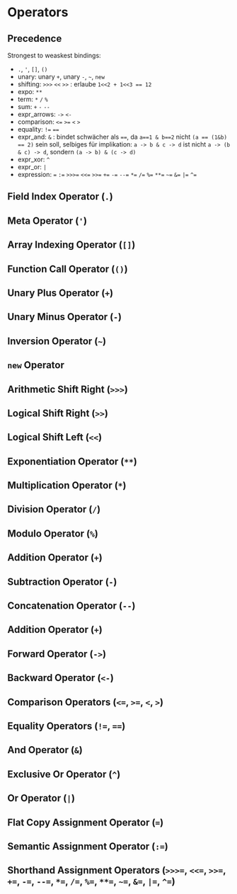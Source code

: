 # Operators

## Precedence

Strongest to weaskest bindings:

- `.`, `'`, `[]`, `()`
- unary: unary `+`, unary `-`, `~`, `new`
- shifting: `>>>` `<<` `>>` : erlaube `1<<2 + 1<<3 == 12`
- expo: `**`
- term: `*` `/` `%`
- sum: `+` `-` `--`
- expr_arrows: `->` `<-`
- comparison: `<=` `>=` `<` `>`
- equality: `!=` `==` 
- expr_and: `&` : bindet schwächer als `==`, da `a==1 & b==2` nicht `(a == (1&b) == 2)` sein soll, selbiges für implikation: `a -> b & c -> d` ist nicht `a -> (b & c) -> d`, sondern `(a -> b) & (c -> d)`
- expr_xor: `^` 
- expr_or: `|`
- expression: `=` `:=` `>>>=` `<<=` `>>=` `+=` `-=` `--=` `*=` `/=` `%=` `**=` `~=` `&=` `|=` `^=`

## Field Index Operator (`.`)

## Meta Operator (`'`)

## Array Indexing Operator (`[]`)

## Function Call Operator (`()`)

## Unary Plus Operator (`+`)

## Unary Minus Operator (`-`)

## Inversion Operator (`~`)

## `new` Operator

## Arithmetic Shift Right (`>>>`)

## Logical Shift Right (`>>`)

## Logical Shift Left (`<<`)

## Exponentiation Operator (`**`)


## Multiplication Operator (`*`)

## Division Operator (`/`)

## Modulo Operator (`%`)

## Addition Operator (`+`)

## Subtraction Operator (`-`)

## Concatenation Operator (`--`)

## Addition Operator (`+`)

## Forward Operator (`->`)

## Backward Operator (`<-`)

## Comparison Operators (`<=`, `>=`, `<`, `>`)

## Equality Operators (`!=`, `==`)

## And Operator (`&`)

## Exclusive Or Operator (`^`)

## Or Operator (`|`)

## Flat Copy Assignment Operator (`=`)

## Semantic Assignment Operator (`:=`)

## Shorthand Assignment Operators (`>>>=`, `<<=`, `>>=`, `+=`, `-=`, `--=`, `*=`, `/=`, `%=`, `**=`, `~=`, `&=`, `|=`, `^=`)

